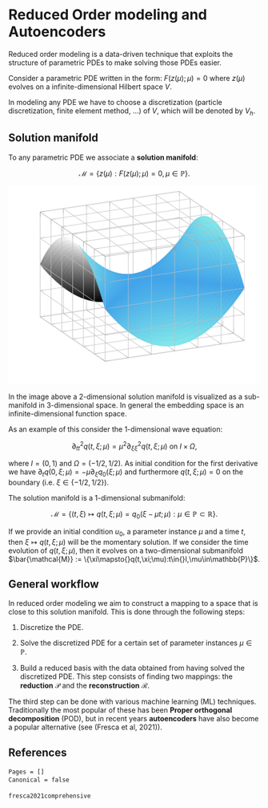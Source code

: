 # Reduced Order modeling and Autoencoders 

Reduced order modeling is a data-driven technique that exploits the structure of parametric PDEs to make solving those PDEs easier.

Consider a parametric PDE written in the form: $F(z(\mu);\mu)=0$ where $z(\mu)$ evolves on a infinite-dimensional Hilbert space $V$. 

In modeling any PDE we have to choose a discretization (particle discretization, finite element method, ...) of $V$, which will be denoted by $V_h$. 

## Solution manifold 

To any parametric PDE we associate a **solution manifold**: 

```math 
\mathcal{M} = \{z(\mu):F(z(\mu);\mu)=0, \mu\in\mathbb{P}\}.
```

![](../images/solution_manifold_2.png)

In the image above a 2-dimensional solution manifold is visualized as a sub-manifold in 3-dimensional space. In general the embedding space is an infinite-dimensional function space.

As an example of this consider the 1-dimensional wave equation: 

```math
\partial_{tt}^2q(t,\xi;\mu) = \mu^2\partial_{\xi\xi}^2q(t,\xi;\mu)\text{ on }I\times\Omega,
```
where $I = (0,1)$ and $\Omega=(-1/2,1/2)$. As initial condition for the first derivative we have $\partial_tq(0,\xi;\mu) = -\mu\partial_\xi{}q_0(\xi;\mu)$ and furthermore $q(t,\xi;\mu)=0$ on the boundary (i.e. $\xi\in\{-1/2,1/2\}$).

The solution manifold is a 1-dimensional submanifold: 

```math
\mathcal{M} = \{(t, \xi)\mapsto{}q(t,\xi;\mu)=q_0(\xi-\mu{}t;\mu):\mu\in\mathbb{P}\subset\mathbb{R}\}.
```

If we provide an initial condition $u_0$, a parameter instance $\mu$ and a time $t$, then $\xi\mapsto{}q(t,\xi;\mu)$ will be the momentary solution. If we consider the time evolution of $q(t,\xi;\mu)$, then it evolves on a two-dimensional submanifold $\bar{\mathcal{M}} := \{\xi\mapsto{}q(t,\xi;\mu):t\in{}I,\mu\in\mathbb{P}\}$.

## General workflow

In reduced order modeling we aim to construct a mapping to a space that is close to this solution manifold. This is done through the following steps: 

1. Discretize the PDE.

2. Solve the discretized PDE for a certain set of parameter instances $\mu\in\mathbb{P}$.

3. Build a reduced basis with the data obtained from having solved the discretized PDE. This step consists of finding two mappings: the **reduction** $\mathcal{P}$ and the **reconstruction** $\mathcal{R}$.

The third step can be done with various machine learning (ML) techniques. Traditionally the most popular of these has been **Proper orthogonal decomposition** (POD), but in recent years **autoencoders** have also become a popular alternative (see (Fresca et al, 2021)). 

## References 
```@bibliography
Pages = []
Canonical = false

fresca2021comprehensive
```